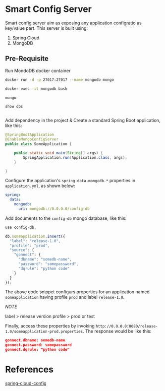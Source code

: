 # Smart Config Server

Smart config server aim as exposing any application configratio as key/value part. This server is built using:
1. Spring Cloud
2. MongoDB

## Pre-Requisite
Run MondoDB docker container

```bash
docker run -d -p 27017:27017 --name mongodb mongo

docker exec -it mongodb bash

mongo

show dbs



```

Add dependency in the project & Create a standard Spring Boot application, like this:
```java
@SpringBootApplication
@EnableMongoConfigServer
public class SomeApplication {

    public static void main(String[] args) {
        SpringApplication.run(Application.class, args);
    }

}
```

Configure the application's `spring.data.mongodb.*` properties in `application.yml`, as shown below:
```yaml
spring:
  data:
    mongodb:
      uri: mongodb://0.0.0.0/config-db
```

Add documents to the `config-db` mongo database, like this:
```javascript
use config-db;

db.someapplication.insert({
  "label": "release-1.0",
  "profile": "prod",
  "source": {
    "gonnect": {
      "dbname": "somedb-name",
      "password": "somepassword",
      "dqrule": "python code"
    }
  }
});
```
The above code snippet configurs properties for an application named `someapplication` having profile `prod` and label `release-1.0`.

*NOTE*

label > release version
profile > prod or test

  
 
Finally, access these properties by invoking `http://0.0.0.0:8080/release-1.0/someapplication-prod.properties`. The response would be like this:
```json
gonnect.dbname: somedb-name
gonnect.password: somepassword
gonnect.dqrule: "python code"
```

# References
[spring-cloud-config](https://github.com/spring-cloud/spring-cloud-config)

